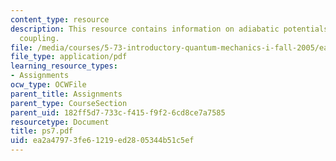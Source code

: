 ```yaml
---
content_type: resource
description: This resource contains information on adiabatic potentials and non-adiabatic
  coupling.
file: /media/courses/5-73-introductory-quantum-mechanics-i-fall-2005/ea2a47973fe61219ed2805344b51c5ef_ps7.pdf
file_type: application/pdf
learning_resource_types:
- Assignments
ocw_type: OCWFile
parent_title: Assignments
parent_type: CourseSection
parent_uid: 182ff5d7-733c-f415-f9f2-6cd8ce7a7585
resourcetype: Document
title: ps7.pdf
uid: ea2a4797-3fe6-1219-ed28-05344b51c5ef
---
```

